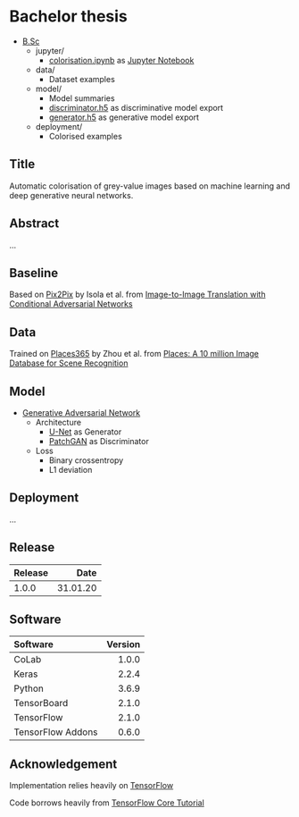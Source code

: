 # Bachelor thesis
- [B.Sc](https://github.com/tobiasvossen/B.Sc)
  - jupyter/ 
    - [colorisation.ipynb](jupyter/colorisation.ipynb) as [Jupyter Notebook](https://github.com/jupyter/notebook)
  - data/
    - Dataset examples
  - model/
    - Model summaries
    - [discriminator.h5](model/discriminator.h5) as discriminative model export
    - [generator.h5](model/generator.h5) as generative model export
  - deployment/
    - Colorised examples

## Title
Automatic colorisation of grey-value images based on machine learning and deep generative neural networks.

## Abstract
...

## Baseline
Based on [Pix2Pix](https://github.com/phillipi/pix2pix) by Isola et al. from [Image-to-Image Translation with Conditional Adversarial Networks](https://arxiv.org/abs/1611.07004)

## Data
Trained on [Places365](https://github.com/CSAILVision/places365) by Zhou et al. from [Places: A 10 million Image Database for Scene Recognition](https://www.researchgate.net/publication/318200394_Places_A_10_Million_Image_Database_for_Scene_Recognition)

## Model
- [Generative Adversarial Network](https://arxiv.org/abs/1406.2661)
  - Architecture
    - [U-Net](https://arxiv.org/abs/1505.04597) as Generator
    - [PatchGAN](https://arxiv.org/abs/1604.04382) as Discriminator
  - Loss
    - Binary crossentropy
    - L1 deviation

## Deployment
...

## Release
| Release | Date     |
| :-------|---------:|
| 1.0.0   | 31.01.20 | 
    
## Software
| Software          | Version  |
| :-----------------|---------:|
| CoLab             | 1.0.0    | 
| Keras             | 2.2.4    | 
| Python            | 3.6.9    |
| TensorBoard       | 2.1.0    |
| TensorFlow        | 2.1.0    |
| TensorFlow Addons | 0.6.0    |

## Acknowledgement
Implementation relies heavily on [TensorFlow](https://github.com/tensorflow/tensorflow)

Code borrows heavily from [TensorFlow Core Tutorial](https://www.tensorflow.org/tutorials/generative/pix2pix)
